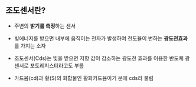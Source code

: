 ## 조도센서란?
- 주변의 **밝기를 측정**하는 센서
- 빛에너지를 받으면 내부에 움직이는 전자가 발생하여 전도율이 변하는 **광도전효과**를 가지는 소자

- 조도센서(Cds)는 빛을 받으면 저항 값이 감소하는 광도전 효과를 이용한 반도체 광센서로 포토레지스터라고도 부름
- 카드뮴(cd)과 황(S)의 화합물인 황화카드뮴이기 문에 cds라 불림